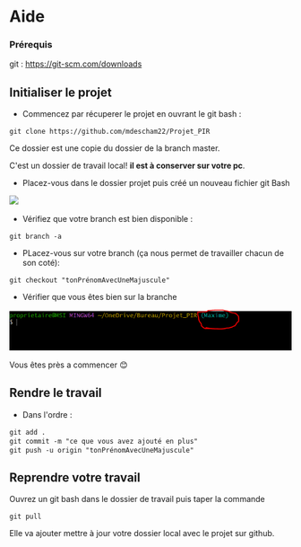 # Aide

### Prérequis

git : https://git-scm.com/downloads

## Initialiser le projet

- Commencez par récuperer le projet en ouvrant le git bash :
```
git clone https://github.com/mdescham22/Projet_PIR
```
Ce dossier est une copie du dossier de la branch master.

C'est un dossier de travail local! **il est à conserver sur votre pc**.

- Placez-vous dans le dossier projet puis créé un nouveau fichier git Bash

![](PIR1.gif)

- Vérifiez que votre branch est bien disponible :
```
git branch -a
```
- PLacez-vous sur votre branch (ça nous permet de travailler chacun de son coté):
```
git checkout "tonPrénomAvecUneMajuscule"
```
- Vérifier que vous êtes bien sur la branche

![](piraide1.PNG)

Vous êtes près a commencer :blush:

## Rendre le travail
- Dans l'ordre : 
```
git add .
git commit -m "ce que vous avez ajouté en plus"
git push -u origin "tonPrénomAvecUneMajuscule"
```

## Reprendre votre travail
Ouvrez un git bash dans le dossier de travail puis taper la commande
```
git pull
```
Elle va ajouter mettre à jour votre dossier local avec le projet sur github.
